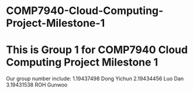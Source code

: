 # COMP7940-Cloud-Computing-Project-Milestone-1
# This is Group 1 for COMP7940 Cloud Computing Project Milestone 1
  Our group number include:
  1.19437498 Dong Yichun
  2.19434456 Luo Dan
  3.19431538 ROH Gunwoo
